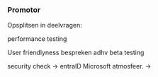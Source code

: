 ### Promotor


Opsplitsen in deelvragen:

performance testing 

User friendlyness bespreken adhv beta testing

security check  -> entraID Microsoft atmosfeer. -> 